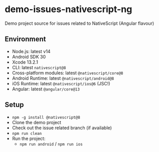 # demo-issues-nativescript-ng

Demo project source for issues related to NativeScript (Angular flavour)

## Environment

- Node.js: latest v14
- Android SDK 30
- Xcode 13.2.1
- CLI: latest `nativescript@8`
- Cross-platform modules: latest `@nativescript/core@8`
- Android Runtime: latest `@nativescript/android@8`
- iOS Runtime: latest `@nativescript/ios@6` (JSC!)
- Angular: latest `@angular/core@13`

## Setup

- `npm -g install @nativescript@8`
- Clone the demo project
- Check out the issue related branch (if available)
- `npm run clean`
- Run the project:
    - `npm run android` / `npm run ios`
